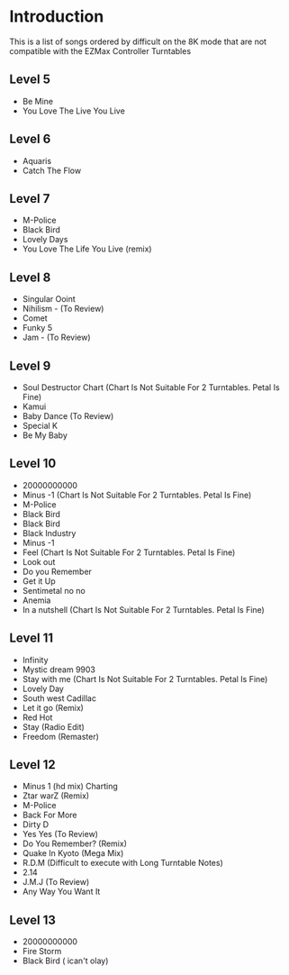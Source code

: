 # Introduction

This is a list of songs ordered by difficult on the 8K mode that are not compatible with the EZMax Controller Turntables

## Level 5
* Be Mine
* You Love The Live You Live

## Level 6
* Aquaris
* Catch The Flow

## Level 7
* M-Police
* Black Bird
* Lovely Days
* You Love The Life You Live (remix)

## Level 8 
* Singular Ooint
* Nihilism - (To Review)
* Comet 
* Funky 5
* Jam - (To Review)

## Level 9
* Soul Destructor Chart (Chart Is Not Suitable For 2 Turntables. Petal Is Fine)
* Kamui
* Baby Dance (To Review)
* Special K
* Be My Baby

## Level 10
* 20000000000
* Minus -1 (Chart Is Not Suitable For 2 Turntables. Petal Is Fine)
* M-Police
* Black Bird
* Black Bird
* Black Industry
* Minus -1
* Feel (Chart Is Not Suitable For 2 Turntables. Petal Is Fine)
* Look out
* Do you Remember
* Get it Up
* Sentimetal no no
* Anemia
* In a nutshell (Chart Is Not Suitable For 2 Turntables. Petal Is Fine)

## Level 11
* Infinity
* Mystic dream 9903
* Stay with me (Chart Is Not Suitable For 2 Turntables. Petal Is Fine)
* Lovely Day
* South west Cadillac
* Let it go (Remix)
* Red Hot
* Stay (Radio Edit)
* Freedom (Remaster)

## Level 12
* Minus 1 (hd mix) Charting
* Ztar warZ (Remix)
* M-Police
* Back For More
* Dirty D
* Yes Yes (To Review)
* Do You Remember? (Remix)
* Quake In Kyoto (Mega Mix)
* R.D.M (Difficult to execute with Long Turntable Notes)
* 2.14
* J.M.J (To Review)
* Any Way You Want It

## Level 13
* 20000000000
* Fire Storm
* Black Bird ( ican't olay)